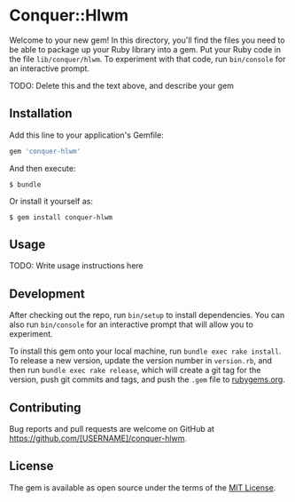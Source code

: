 # Conquer::Hlwm

Welcome to your new gem! In this directory, you'll find the files you need to be able to package up your Ruby library into a gem. Put your Ruby code in the file `lib/conquer/hlwm`. To experiment with that code, run `bin/console` for an interactive prompt.

TODO: Delete this and the text above, and describe your gem

## Installation

Add this line to your application's Gemfile:

```ruby
gem 'conquer-hlwm'
```

And then execute:

    $ bundle

Or install it yourself as:

    $ gem install conquer-hlwm

## Usage

TODO: Write usage instructions here

## Development

After checking out the repo, run `bin/setup` to install dependencies. You can also run `bin/console` for an interactive prompt that will allow you to experiment.

To install this gem onto your local machine, run `bundle exec rake install`. To release a new version, update the version number in `version.rb`, and then run `bundle exec rake release`, which will create a git tag for the version, push git commits and tags, and push the `.gem` file to [rubygems.org](https://rubygems.org).

## Contributing

Bug reports and pull requests are welcome on GitHub at https://github.com/[USERNAME]/conquer-hlwm.


## License

The gem is available as open source under the terms of the [MIT License](http://opensource.org/licenses/MIT).

